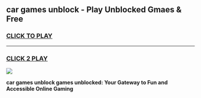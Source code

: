 
## car games unblock - Play Unblocked Gmaes & Free
<h3>
<a href="https://premium.freeplayer.one?title=car_games_unblock&ref=20F">CLICK TO PLAY</a></h3>
<hr>

<h3>
<a href="https://premium.freeplayer.one?title=car_games_unblock&ref=20F">CLICK 2 PLAY</a>
  
</h3>

<a href="https://premium.freeplayer.one?title=car_games_unblock&ref=20F/"><img src="https://clearcache.store/games.png"></a>


**car games unblock games unblocked: Your Gateway to Fun and Accessible Online Gaming**
